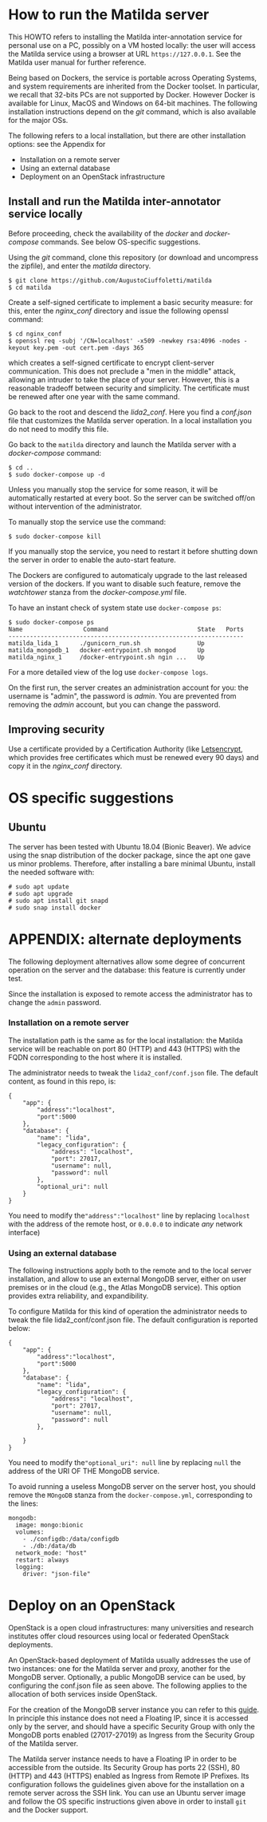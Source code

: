 # How to run the Matilda server

This HOWTO refers to installing the Matilda inter-annotation service for personal use on a PC, possibly on a VM hosted locally: the user will access the Matilda service using a browser at URL `https://127.0.0.1`. See the Matilda user manual for further reference.

Being based on Dockers, the service is portable across Operating Systems, and system requirements are inherited from the Docker toolset. In particular, we recall that 32-bits PCs are not supported by Docker. However Docker is available for Linux, MacOS and Windows on 64-bit machines. The following installation instructions depend on the *git* command, which is also available for the major OSs.

The following refers to a local installation, but there are other installation options: see the Appendix for

- Installation on a remote server
- Using an external database
- Deployment on an OpenStack infrastructure

## Install and run the Matilda inter-annotator service locally

Before proceeding, check the availability of the *docker* and *docker-compose* commands. See below OS-specific suggestions.

Using the *git* command, clone this repository (or download and uncompress the zipfile), and enter the *matilda* directory.

    $ git clone https://github.com/AugustoCiuffoletti/matilda
    $ cd matilda

Create a self-signed certificate to implement a basic security measure: for this, enter the *nginx_conf* directory and issue the following openssl command:

    $ cd nginx_conf
    $ openssl req -subj '/CN=localhost' -x509 -newkey rsa:4096 -nodes -keyout key.pem -out cert.pem -days 365
    
which creates a self-signed certificate to encrypt client-server communication. This does not preclude a "men in the middle" attack, allowing an intruder to take the place of your server. However, this is a reasonable tradeoff between security and simplicity. The certificate must be renewed after one year with the same command.

Go back to the root and descend the *lida2_conf*. Here you find a *conf.json* file that customizes the Matilda server operation. In a local installation you do not need to modify this file.

Go back to the `matilda` directory and launch the Matilda server with a *docker-compose* command:

    $ cd ..
    $ sudo docker-compose up -d
    
Unless you manually stop the service for some reason, it will be automatically restarted at every boot. So the server can be switched off/on without intervention of the administrator.

To manually stop the service use the command:

    $ sudo docker-compose kill

If you manually stop the service, you need to restart it before shutting down the server in order to enable the auto-start feature.

The Dockers are configured to automaticaly upgrade to the last released version of the dockers. If you want to disable such feature, remove the *watchtower* stanza from the *docker-compose.yml* file. 

To have an instant check of system state use `docker-compose ps`:

    $ sudo docker-compose ps
    Name                 Command                         State   Ports
    ------------------------------------------------------------------
    matilda_lida_1      ./gunicorn_run.sh                Up           
    matilda_mongodb_1   docker-entrypoint.sh mongod      Up           
    matilda_nginx_1     /docker-entrypoint.sh ngin ...   Up           

For a more detailed view of the log use `docker-compose logs`.

On the first run, the server creates an administration account for you: the username is "admin", the password is *admin*. You are prevented from removing the *admin* account, but you can change the password.

## Improving security

Use a certificate provided by a Certification Authority (like [Letsencrypt](https://letsencrypt.org), which provides free certificates which must be renewed every 90 days) and copy it in the *nginx_conf* directory.

# OS specific suggestions

## Ubuntu

The server has been tested with Ubuntu 18.04 (Bionic Beaver). We advice using the snap distribution of the docker package, since the apt one gave us minor problems. Therefore, after installing a bare minimal Ubuntu, install the needed software with:

    # sudo apt update
    # sudo apt upgrade
    # sudo apt install git snapd
    # sudo snap install docker

# APPENDIX: alternate deployments

The following deployment alternatives allow some degree of concurrent operation on the server and the database: this feature is currently under test.

Since the installation is exposed to remote access the administrator has to change the `admin` password.

### Installation on a remote server

The installation path is the same as for the local installation: the Matilda service will be reachable on port 80 (HTTP) and 443 (HTTPS) with the FQDN corresponding to the host where it is installed.

The administrator needs to tweak the `lida2_conf/conf.json` file. The default content, as found in this repo, is:

    {
        "app": {
		    "address":"localhost",
		    "port":5000
	    },
	    "database": {
		    "name": "lida",
		    "legacy_configuration": {
			    "address": "localhost",
			    "port": 27017,
			    "username": null,
			    "password": null
		    },
		    "optional_uri": null
	    }
    }

You need to modify the`"address":"localhost"` line by replacing `localhost` with the address of the remote host, or `0.0.0.0` to indicate *any* network interface)

### Using an external database

The following instructions apply both to the remote and to the local server installation, and allow to use an external MongoDB server, either on user premises or in the cloud (e.g., the Atlas MongoDB service). This option provides extra reliability, and expandibility.

To configure Matilda for this kind of operation the administrator needs to tweak the file lida2_conf/conf.json file. The default configuration is reported below:

    {
        "app": {
		    "address":"localhost",
		    "port":5000
	    },
	    "database": {
		    "name": "lida",
		    "legacy_configuration": {
			    "address": "localhost",
			    "port": 27017,
			    "username": null,
			    "password": null
		    },
		    
	    }
    }

You need to modify the`"optional_uri": null` line by replacing `null` the address of the URI OF THE MongoDB service.

To avoid running a useless MongoDB server on the server host, you should remove the `MOngoDB` stanza from the `docker-compose.yml`, corresponding to the lines:

    mongodb:
      image: mongo:bionic
      volumes:
        - ./configdb:/data/configdb
        - ./db:/data/db
      network_mode: "host"
      restart: always
      logging:
        driver: "json-file"

# Deploy on an OpenStack 

OpenStack is a open cloud infrastructures: many universities and research institutes offer cloud resources using local or federated OpenStack deployments.

An OpenStack-based deployment of Matilda usually addresses the use of two instances: one for the Matilda server and proxy, another for the MongoDB server. Optionally, a public MongoDB service can be used, by configuring the conf.json file as seen above. The following applies to the allocation of both services inside OpenStack.

For the creation of the MongoDB server instance you can refer to this [guide](https://gist.github.com/AugustoCiuffoletti/8218b9deb993834bc30bc048df1f4d62). In principle this instance does not need a Floating IP, since it is accessed only by the server, and should have a specific Security Group with only the MongoDB ports enabled (27017-27019) as Ingress from the Security Group of the Matilda server.

The Matilda server instance needs to have a Floating IP in order to be accessible from the outside. Its Security Group has ports 22 (SSH), 80 (HTTP) and 443 (HTTPS) enabled as Ingress from Remote IP Prefixes. Its configuration follows the guidelines given above for the installation on a remote server across the SSH link. You can use an Ubuntu server image and follow the OS specific instructions given above in order to install `git` and the Docker support. 

